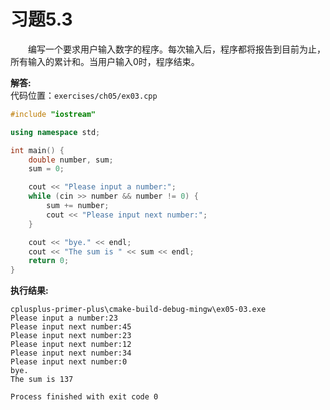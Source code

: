# 习题5.3

&emsp;&emsp;编写一个要求用户输入数字的程序。每次输入后，程序都将报告到目前为止，所有输入的累计和。当用户输入0时，程序结束。

**解答:**  
代码位置：`exercises/ch05/ex03.cpp`
```c++
#include "iostream"

using namespace std;

int main() {
    double number, sum;
    sum = 0;

    cout << "Please input a number:";
    while (cin >> number && number != 0) {
        sum += number;
        cout << "Please input next number:";
    }

    cout << "bye." << endl;
    cout << "The sum is " << sum << endl;
    return 0;
}
```

**执行结果:**  
```
cplusplus-primer-plus\cmake-build-debug-mingw\ex05-03.exe
Please input a number:23
Please input next number:45
Please input next number:23
Please input next number:12
Please input next number:34
Please input next number:0
bye.
The sum is 137

Process finished with exit code 0
```